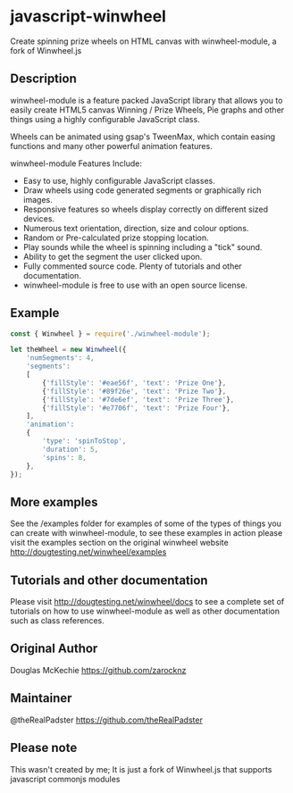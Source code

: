 # javascript-winwheel
Create spinning prize wheels on HTML canvas with winwheel-module, a fork of Winwheel.js

## Description
winwheel-module is a feature packed JavaScript library that allows you to easily create HTML5 canvas Winning / Prize Wheels, Pie graphs and other things using a highly configurable JavaScript class.

Wheels can be animated using gsap's TweenMax, which contain easing functions and many other powerful animation features.

winwheel-module Features Include:
* Easy to use, highly configurable JavaScript classes.
* Draw wheels using code generated segments or graphically rich images.
* Responsive features so wheels display correctly on different sized devices.
* Numerous text orientation, direction, size and colour options.
* Random or Pre-calculated prize stopping location.
* Play sounds while the wheel is spinning including a "tick" sound.
* Ability to get the segment the user clicked upon.
* Fully commented source code. Plenty of tutorials and other documentation.
* winwheel-module is free to use with an open source license.

## Example
```js
const { Winwheel } = require('./winwheel-module');

let theWheel = new Winwheel({
    'numSegments': 4,
    'segments':
    [
        {'fillStyle': '#eae56f', 'text': 'Prize One'},
        {'fillStyle': '#89f26e', 'text': 'Prize Two'},
        {'fillStyle': '#7de6ef', 'text': 'Prize Three'},
        {'fillStyle': '#e7706f', 'text': 'Prize Four'},
    ],
    'animation':
    {
        'type': 'spinToStop',
        'duration': 5,
        'spins': 8,
    },
});
```

## More examples
See the /examples folder for examples of some of the types of things you can create with winwheel-module, to see these examples in action please visit the examples section on the original winwheel website http://dougtesting.net/winwheel/examples

## Tutorials and other documentation
Please visit http://dougtesting.net/winwheel/docs to see a complete set of tutorials on how to use winwheel-module as well as other documentation such as class references.

## Original Author
Douglas McKechie https://github.com/zarocknz
## Maintainer
@theRealPadster https://github.com/theRealPadster

## Please note
This wasn't created by me; It is just a fork of Winwheel.js that supports javascript commonjs modules
